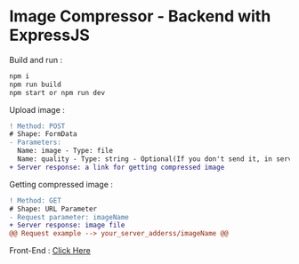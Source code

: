 # Image Compressor - Backend with ExpressJS

Build and run :
```bash
npm i
npm run build
npm start or npm run dev
```

Upload image :
```diff
! Method: POST
# Shape: FormData
- Parameters:
  Name: image - Type: file
  Name: quality - Type: string - Optional(If you don't send it, in server it will 60 by default)
+ Server response: a link for getting compressed image
```
Getting compressed image :
```diff
! Method: GET
# Shape: URL Parameter
- Request parameter: imageName
+ Server response: image file
@@ Request example --> your_server_adderss/imageName @@
```

Front-End : [Click Here](https://github.com/fearlessnoob/imgc-frontend)
